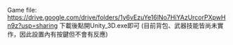 Game file: https://drive.google.com/drive/folders/1y6vEzuYe16lNo7HiYAzUrcorPXpwHn9z?usp=sharing
下載後點開Unity_3D.exe即可
(目前背包、武器技能皆尚未實作，因此設置內有按鍵但不會有反應)

